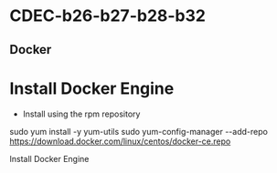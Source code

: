 # CDEC-b26-b27-b28-b32

##  Docker 

# Install Docker Engine 
- Install using the rpm repository
 
 sudo yum install -y yum-utils
sudo yum-config-manager --add-repo https://download.docker.com/linux/centos/docker-ce.repo


Install Docker Engine
